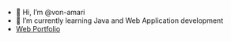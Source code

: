 - 👋 Hi, I’m @von-amari
- 🌱 I’m currently learning Java and Web Application development
- <a href="http://myamari.com/" target="_blank">Web Portfolio</a>

<!---
von-amari/von-amari is a ✨ special ✨ repository because its `README.md` (this file) appears on your GitHub profile.
You can click the Preview link to take a look at your changes.
--->
